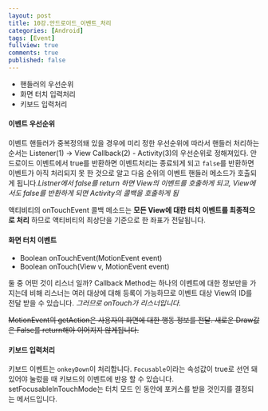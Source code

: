 ```yaml
---
layout: post
title: 10강.안드로이드_이벤트_처리
categories: [Android]
tags: [Event]
fullview: true
comments: true
published: false
---
```

* 핸들러의 우선순위
* 화면 터치 입력처리
* 키보드 입력처리

#### 이벤트 우선순위
이벤트 핸들러가 중복정의돼 있을 경우에 미리 정한 우선순위에 따라서 핸들러 처리하는 순서는 Listener(1) -> View Callback(2) - Activity(3)의 우선순위로 정해져있다. 안드로이드 이벤트에서 true를 반환하면 이벤트처리는 종료되게 되고 `false`를 반환하면 이벤트가 아직 처리되지 못 한 것으로 알고 다음 순위의 이벤트 핸들러 메소드가 호출되게 됩니다._Listner에서 false를 return 하면 View의 이벤트를 호출하게 되고, View에서도 false를 반환하게 되면 Activity의 콜백을 호출하게 됨_

액티비티의 onTouchEvent 콜백 메소드는 **모든 View에 대한 터치 이벤트를 최종적으로 처리** 하므로 액티비티의 최상단을 기준으로 한 좌표가 전달됩니다.

#### 화면 터치 이벤트
 * Boolean onTouchEvent(MotionEvent event)
 * Boolean onTouch(View v, MotionEvent event)

둘 중 어떤 것이 리스너 일까?  Callback Method는 하나의 이벤트에 대한 정보만을 가지는데 비해 리스너는 여러 대상에 대해 등록이 가능하므로 이벤트 대상 View의 ID를 전달 받을 수 있습니다. _그러므로 onTouch가 리스너입니다._

~~MotionEvent의 getAction은 사용자의 화면에 대한 행동 정보를 전달. 새로운 Draw값은 False를 return해야 이어지지 않게됩니다.~~

#### 키보드 입력처리
 키보드 이벤트는 `onkeyDown`이 처리합니다. `Focusable`이라는 속성값이 true로 선언 돼 있어야 눌렀을 때 키보드의 이벤트에 반응 할 수 있습니다.
 setFocusableInTouchMode는 터치 모드 인 동안에 포커스를 받을 것인지를 결정되는 메서드입니다.
